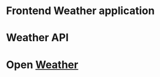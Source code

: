 # Frontend Weather application
# Weather API
# Open [Weather](https://darkroseabinash.github.io/Weather/)